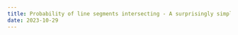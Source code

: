 ```yaml
---
title: Probability of line segments intersecting - A surprisingly simple result
date: 2023-10-29
---
```

<link rel="stylesheet" href="/Yi-blog/css/styles.css">
    <script src='https://cdnjs.cloudflare.com/ajax/libs/jquery/3.1.1/jquery.min.js' type='text/javascript'/>
    <script src='https://cdnjs.cloudflare.com/ajax/libs/highlight.js/9.9.0/highlight.min.js' type='text/javascript'/>
    <script src='https://cdnjs.cloudflare.com/ajax/libs/showdown/1.6.2/showdown.min.js' type='text/javascript'/>
    <link href='https://cdnjs.cloudflare.com/ajax/libs/highlight.js/9.9.0/styles/default.min.css' id='markdown' rel='stylesheet'/>
    
    <script>
        function loadScript(src){
          return new Promise(function(resolve, reject){
            let script = document.createElement(&#39;script&#39;);
            script.src = src;
            script.onload = () =&gt; resolve(script);
            script.onerror = () =&gt; reject(new Error(`Script load error for ${src}`));
            document.head.append(script);
          });
        }
        loadScript(&quot;https://yjian012.github.io/Yi-blog/js/markdown-highlight-in-blogger.js&quot;).then(script=&gt;loadScript(&quot;https://yjian012.github.io/Yi-blog/js/scripts.js&quot;));
      //https://mxp22.surge.sh/markdown-highlight-in-blogger.js
    </script>
<pre>I was drawing random stuff on a piece of paper, suddenly this problem came into my mind:
<blockquote>If I draw a length 1 line segment randomly, then draw another one, what's the probability that they'll intersect?</blockquote>
Of course this description is ambiguous. To give a better description, we need to define things more accurately. First, we should limit the area that we can draw the line segments in. Second, we should define what it means by "drawing a line segment randomly".

To avoid annoying boundary situations, let's use periodic boundary conditions. But then, the size can't be too small, otherwise we may encounter complicated situations like crossing multiple times.
Apparently, if the second line segment intersects the first, both of the end points of the second line segment must lie within the envelope curve that has distance 1 to the first line segment. This shape is called a "<a href="https://en.wikipedia.org/wiki/Stadium_%28geometry%29">stadium</a>", where $a=r=1$ in this case. If we choose a rectangular area $w\times l$ where $w>=2$ and $l>=2$, multiple intersections won't happen.

The formal definition of the problem is as the following:
<blockquote>Consider a rectangular area of size $w\times l$ with periodic boundary conditions, where $w>=2,l>=2$. Draw two length 1 line segments randomly. Here, by randomly it means, first choose a random point with uniform distribution over the rectangular area, then from the circle that is centered at the first point with radius one, randomly choose a point with uniform distribution. These two points are the end points of the line segment.
Question: What's the probability that the two line segments intersect?
</blockquote>

Let's solve this problem!
Because of the periodic boundary conditions, linear translations don't matter. We can move the first line segment to the center of the rectangle area. Then, the probability is only none zero if the second line segment lies within the stadium shape centered at the first line segment. It doesn't matter how the stadium shape is oriented, so we can assume that the first line segment lies horizontally.

To find the probability, we can just integrate the probability that the second line segment intersects with the first one for all possible first end points of the second line segment.

The area outside the stadium has zero probability density. Due to the symmetry of the shape, we only need to consider a quarter of the stadium, and multiply the answer by 4.
The situations are different depending on which part of the stadium shape the first end point is in. We can put them in 4 parts:

![image](/Yi-blog/img/Probability that two line segments intersect.png)

(Actually, $P_1$ and $P_3$ can be combined in the calculations in polar coordinates. I started with Cartesian, so I didn't notice until later.)

The probability is $p=\frac{1}{A}\times 4\times\frac{1}{2\pi}(p_1+p_2+p_3+p_4)$, where
$p_1=\int_0^1 rdr\int_0^{\frac{\pi}{2}}\theta-\sin^{-1}(r\sin\theta)d\theta$
$p_2=\int_{\frac{1}{2}}^1dx\int_0^\sqrt{1-x^2}\tan^{-1}\frac{x}{y}+\tan^{-1}\frac{1-x}{y}dy$
$\quad=\frac{1}{2}\int_0^1 rdr\int_{\sin^{-1}\frac{r}{2}}^{\frac{\pi}{2}}\theta+\tan^{-1}\frac{1-r\sin\theta}{r\cos\theta}d\theta$
$p_3=\int_0^1 rdr\int_0^{\sin^{-1}\frac{r}{2}}\theta+\cos^{-1}(r\cos\theta)d\theta$
$p_4=\int_0^{\frac{1}{2}}dx\int_\sqrt{1-x^2}^1 2\cos^{-1}y\ dy$

(We may combine $p_1$ and $p_3$ and just calculate $\int_0^1 rdr\int_{-\frac{\pi}{2}}^{\sin^{-1}\frac{r}{2}}\theta+\cos^{-1}(r\cos\theta)d\theta$ instead.)

I'm not sure if Cartesian or polar coordinate system is easier to manually integrate them... I put them on wolfram alpha, and here's the result:
$p_1=\frac{1}{4}$
$p_2=0.583664$
$p_3=0.155138$
$p_4=0.011197 =\frac{1}{72}(27 - 3 \sqrt 3 \pi - \pi^2)$

Then I added them together, the summation is... 0.999999. Well, this can't be a coincidence, can it?
I'll get the exact result when I have more time...
So, the probability is $\frac{2}{\pi A}$, where $A$ is the area that the line segment "occupies". 

I quickly wrote a program to simulate the problem in a $3\times 3$ square. Averaging 100000000 results, the probability is 0.0707416, where the theoretical value is $\frac{2}{9\pi}=0.07073553$.

This reminds me of the result of Buffon's needle problem, which has probability $\frac{2l}{\pi t}$, where $l$ is the length of the needles and $t$ is the spacing between the lines, $l\leq t$.

This result can be taken as a generalization of Buffon's needle problem. It can be described as
<blockquote>Assuming there is a random uniform distribution with density $\frac{1}{A}$ of line segments with length 1 on the 2D plane. More precisely, the distribution is, the middle points of the line segments is uniformly distributied on the plane with density $\frac{1}{A}$ and the angle is also uniformly distributed from 0 to $2\pi$.

Then, if we draw another line segment of length one randomly, as described in the beginning, the expected number of intersections between this line segment and the line segments in the "background" is $\frac{2}{\pi A}$.</blockquote>

I wonder if this can be further generalized. An obvious first step is, changing the size of the line segments, which probably will give something similar to the result of Buffon's needle problem. How else can we generalize this?

2023.10.30 Update:
I think, indeed, the Buffon's needle problem can be seen as a special case of this problem.

If we see each line as an infinite chain of length 1 line segments, and the distance between the lines is $t$, then each line segment occupies an area $t$, thus the expectation of the number of intersections between a length 1 needle with the lines is $\frac{2}{\pi A}=\frac{2}{\pi t}$. Due to the additivity of expectation, a length $l$ needle will have expectation $\frac{2l}{\pi t}$. When $l\leq t$, there can be at most one intersection, thus this is the probability of them intersecting.


Regarding the integrations, Claude Leibovici gives the <a href="https://math.stackexchange.com/a/4796822/78249">exact expressions</a> to them, except for $p_3$ which is still based on numerical evidence (albeit a very strong one).

It seems very complicated, so I thought maybe it would be easier to do it in the other direction.

If we integrate $r$ first instead,the interval of $\theta$ is $[0,\frac{\pi}{6}]$ and the interval of $r$ is $[2\sin\theta,1]$. The integration is

$p_3=\int_0^{\frac{\pi}{6}}d\theta\int_{2\sin\theta}^1 (\theta+\cos^{-1}(r\cos\theta))rdr$
$\quad=\int_0^{\frac{\pi}{6}}\frac{\theta}{2}(1-4\sin^2\theta)+\left[\frac{r^2\cos^2\theta}{2}\cos^{-1}(r\cos\theta)+\frac{1}{4}\sin^{-1}(r\cos\theta)-\frac{r\cos\theta}{4}\sqrt{1-r^2\cos^2\theta}\right]_{2\sin\theta}^1\frac{1}{\cos^2\theta}d\theta$
$\quad=\int_0^{\frac{\pi}{6}}\frac{\theta}{2}(1-4\sin^2\theta)+\left(\theta\frac{\cos^2\theta}{2}+\frac{1}{4}(\frac{\pi}{2}-\theta)-\frac{\sin\theta\cos\theta}{4}-\frac{\sin^2 2\theta}{2}(\frac{\pi}{2}-2\theta)-\frac{1}{4}(2\theta)+\frac{\sin 2\theta \cos 2\theta}{4}\right)\frac{1}{\cos^2\theta}d\theta$

I got lazy again and just lumped it into wolfram alpha. This time it gives the exact result, $\frac{1}{36}(9+3\sqrt 3\pi-2\pi^2)$.

Combined with the result $p_2=\frac{1}{72}(9-3\sqrt 3\pi+5\pi^2)$ and the other two known results, I think the proof that the probability equals $\frac{2}{\pi A}$ is complete.
</pre>